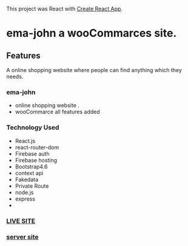 This project was React with [Create React App](https://github.com/facebook/create-react-app).

# ema-john a wooCommarces site.

## Features
A online shopping website where people can find anything which they needs.

### ema-john
- online shopping website .
- wooCommarce all features added


### Technology Used 
- React.js
- react-router-dom
- Firebase auth
- Firebase hosting
- Bootstrap4.6
- context api
- Fakedata
- Private Route
- node.js
- express
-

### [LIVE SITE](https://sree-ema-john.web.app)
### [server site](https://github.com/sonjoybarmon/ema-john-server)
